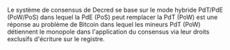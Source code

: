Le système de consensus de Decred se base sur le mode hybride PdT/PdE (PoW/PoS) dans lequel la PdE (PoS) peut remplacer la PdT (PoW) est une réponse au problème de Bitcoin dans lequel les mineurs PdT (PoW) détiennent le monopole dans l'application du consensus via leur droits exclusifs d'écriture sur le registre.
